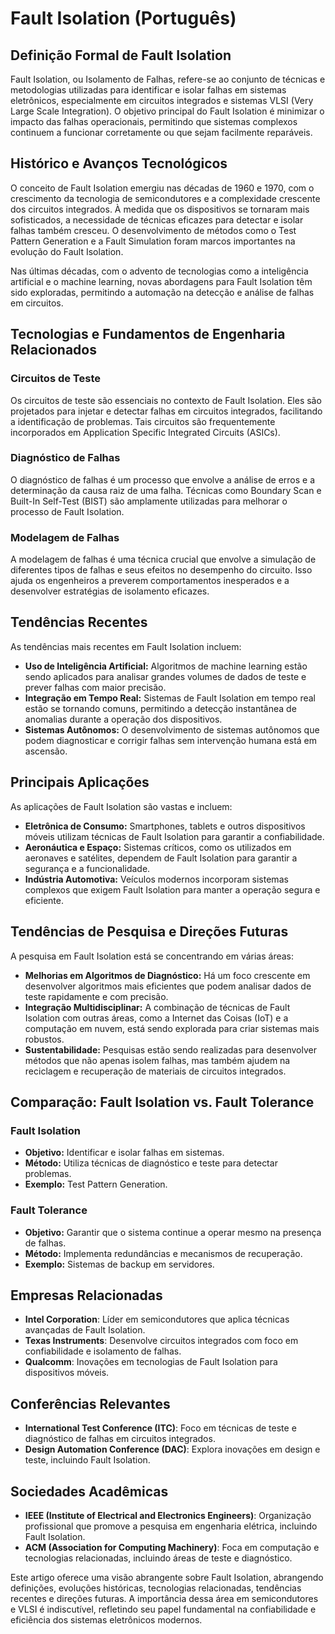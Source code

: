 # Fault Isolation (Português)

## Definição Formal de Fault Isolation

Fault Isolation, ou Isolamento de Falhas, refere-se ao conjunto de técnicas e metodologias utilizadas para identificar e isolar falhas em sistemas eletrônicos, especialmente em circuitos integrados e sistemas VLSI (Very Large Scale Integration). O objetivo principal do Fault Isolation é minimizar o impacto das falhas operacionais, permitindo que sistemas complexos continuem a funcionar corretamente ou que sejam facilmente reparáveis.

## Histórico e Avanços Tecnológicos

O conceito de Fault Isolation emergiu nas décadas de 1960 e 1970, com o crescimento da tecnologia de semicondutores e a complexidade crescente dos circuitos integrados. À medida que os dispositivos se tornaram mais sofisticados, a necessidade de técnicas eficazes para detectar e isolar falhas também cresceu. O desenvolvimento de métodos como o Test Pattern Generation e a Fault Simulation foram marcos importantes na evolução do Fault Isolation.

Nas últimas décadas, com o advento de tecnologias como a inteligência artificial e o machine learning, novas abordagens para Fault Isolation têm sido exploradas, permitindo a automação na detecção e análise de falhas em circuitos.

## Tecnologias e Fundamentos de Engenharia Relacionados

### Circuitos de Teste

Os circuitos de teste são essenciais no contexto de Fault Isolation. Eles são projetados para injetar e detectar falhas em circuitos integrados, facilitando a identificação de problemas. Tais circuitos são frequentemente incorporados em Application Specific Integrated Circuits (ASICs).

### Diagnóstico de Falhas

O diagnóstico de falhas é um processo que envolve a análise de erros e a determinação da causa raiz de uma falha. Técnicas como Boundary Scan e Built-In Self-Test (BIST) são amplamente utilizadas para melhorar o processo de Fault Isolation.

### Modelagem de Falhas

A modelagem de falhas é uma técnica crucial que envolve a simulação de diferentes tipos de falhas e seus efeitos no desempenho do circuito. Isso ajuda os engenheiros a preverem comportamentos inesperados e a desenvolver estratégias de isolamento eficazes.

## Tendências Recentes

As tendências mais recentes em Fault Isolation incluem:

- **Uso de Inteligência Artificial:** Algoritmos de machine learning estão sendo aplicados para analisar grandes volumes de dados de teste e prever falhas com maior precisão.
- **Integração em Tempo Real:** Sistemas de Fault Isolation em tempo real estão se tornando comuns, permitindo a detecção instantânea de anomalias durante a operação dos dispositivos.
- **Sistemas Autônomos:** O desenvolvimento de sistemas autônomos que podem diagnosticar e corrigir falhas sem intervenção humana está em ascensão.

## Principais Aplicações

As aplicações de Fault Isolation são vastas e incluem:

- **Eletrônica de Consumo:** Smartphones, tablets e outros dispositivos móveis utilizam técnicas de Fault Isolation para garantir a confiabilidade.
- **Aeronáutica e Espaço:** Sistemas críticos, como os utilizados em aeronaves e satélites, dependem de Fault Isolation para garantir a segurança e a funcionalidade.
- **Indústria Automotiva:** Veículos modernos incorporam sistemas complexos que exigem Fault Isolation para manter a operação segura e eficiente.

## Tendências de Pesquisa e Direções Futuras

A pesquisa em Fault Isolation está se concentrando em várias áreas:

- **Melhorias em Algoritmos de Diagnóstico:** Há um foco crescente em desenvolver algoritmos mais eficientes que podem analisar dados de teste rapidamente e com precisão.
- **Integração Multidisciplinar:** A combinação de técnicas de Fault Isolation com outras áreas, como a Internet das Coisas (IoT) e a computação em nuvem, está sendo explorada para criar sistemas mais robustos.
- **Sustentabilidade:** Pesquisas estão sendo realizadas para desenvolver métodos que não apenas isolem falhas, mas também ajudem na reciclagem e recuperação de materiais de circuitos integrados.

## Comparação: Fault Isolation vs. Fault Tolerance

### Fault Isolation

- **Objetivo:** Identificar e isolar falhas em sistemas.
- **Método:** Utiliza técnicas de diagnóstico e teste para detectar problemas.
- **Exemplo:** Test Pattern Generation.

### Fault Tolerance

- **Objetivo:** Garantir que o sistema continue a operar mesmo na presença de falhas.
- **Método:** Implementa redundâncias e mecanismos de recuperação.
- **Exemplo:** Sistemas de backup em servidores.

## Empresas Relacionadas

- **Intel Corporation**: Líder em semicondutores que aplica técnicas avançadas de Fault Isolation.
- **Texas Instruments**: Desenvolve circuitos integrados com foco em confiabilidade e isolamento de falhas.
- **Qualcomm**: Inovações em tecnologias de Fault Isolation para dispositivos móveis.
  
## Conferências Relevantes

- **International Test Conference (ITC)**: Foco em técnicas de teste e diagnóstico de falhas em circuitos integrados.
- **Design Automation Conference (DAC)**: Explora inovações em design e teste, incluindo Fault Isolation.

## Sociedades Acadêmicas

- **IEEE (Institute of Electrical and Electronics Engineers)**: Organização profissional que promove a pesquisa em engenharia elétrica, incluindo Fault Isolation.
- **ACM (Association for Computing Machinery)**: Foca em computação e tecnologias relacionadas, incluindo áreas de teste e diagnóstico.

Este artigo oferece uma visão abrangente sobre Fault Isolation, abrangendo definições, evoluções históricas, tecnologias relacionadas, tendências recentes e direções futuras. A importância dessa área em semicondutores e VLSI é indiscutível, refletindo seu papel fundamental na confiabilidade e eficiência dos sistemas eletrônicos modernos.